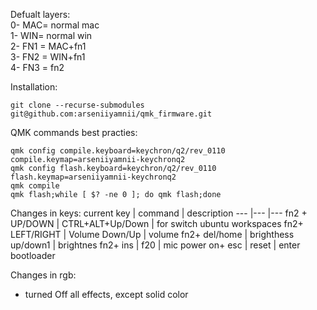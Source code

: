 Defualt layers:  
0- MAC= normal mac  
1- WIN= normal win  
2- FN1 = MAC+fn1  
3- FN2 = WIN+fn1  
4- FN3 = fn2  


Installation:
```
git clone --recurse-submodules git@github.com:arseniiyamnii/qmk_firmware.git
```

QMK commands best practies:  
```
qmk config compile.keyboard=keychron/q2/rev_0110 compile.keymap=arseniiyamnii-keychronq2
qmk config flash.keyboard=keychron/q2/rev_0110 flash.keymap=arseniiyamnii-keychronq2
qmk compile
qmk flash;while [ $? -ne 0 ]; do qmk flash;done
```

Changes in keys:
current key     | command               | description
---             |---                    |---
fn2 + UP/DOWN   |  CTRL+ALT+Up/Down     | for switch ubuntu workspaces
fn2+ LEFT/RIGHT | Volume Down/Up        | volume
fn2+ del/home   | brighthess up/down1   | brightnes
fn2+ ins        | f20                   | mic
power on+ esc   | reset                 | enter bootloader

Changes in rgb:
* turned Off all effects, except solid color 
